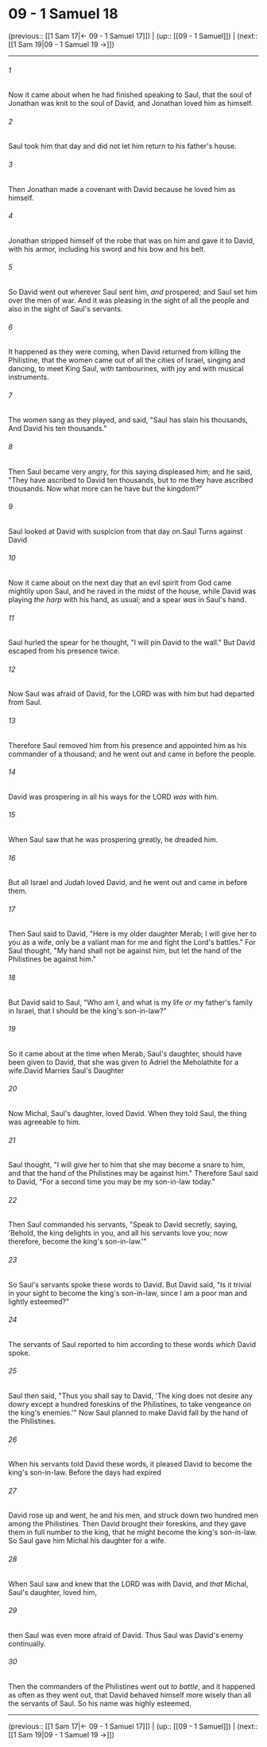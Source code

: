 # 09 - 1 Samuel 18

(previous:: [[1 Sam 17|← 09 - 1 Samuel 17]]) | (up:: [[09 - 1 Samuel]]) | (next:: [[1 Sam 19|09 - 1 Samuel 19 →]])

***


###### 1 
Now it came about when he had finished speaking to Saul, that the soul of Jonathan was knit to the soul of David, and Jonathan loved him as himself. 

###### 2 
Saul took him that day and did not let him return to his father's house. 

###### 3 
Then Jonathan made a covenant with David because he loved him as himself. 

###### 4 
Jonathan stripped himself of the robe that was on him and gave it to David, with his armor, including his sword and his bow and his belt. 

###### 5 
So David went out wherever Saul sent him, _and_ prospered; and Saul set him over the men of war. And it was pleasing in the sight of all the people and also in the sight of Saul's servants. 

###### 6 
It happened as they were coming, when David returned from killing the Philistine, that the women came out of all the cities of Israel, singing and dancing, to meet King Saul, with tambourines, with joy and with musical instruments. 

###### 7 
The women sang as they played, and said, "Saul has slain his thousands, And David his ten thousands." 

###### 8 
Then Saul became very angry, for this saying displeased him; and he said, "They have ascribed to David ten thousands, but to me they have ascribed thousands. Now what more can he have but the kingdom?" 

###### 9 
Saul looked at David with suspicion from that day on.Saul Turns against David 

###### 10 
Now it came about on the next day that an evil spirit from God came mightily upon Saul, and he raved in the midst of the house, while David was playing _the harp_ with his hand, as usual; and a spear _was_ in Saul's hand. 

###### 11 
Saul hurled the spear for he thought, "I will pin David to the wall." But David escaped from his presence twice. 

###### 12 
Now Saul was afraid of David, for the LORD was with him but had departed from Saul. 

###### 13 
Therefore Saul removed him from his presence and appointed him as his commander of a thousand; and he went out and came in before the people. 

###### 14 
David was prospering in all his ways for the LORD _was_ with him. 

###### 15 
When Saul saw that he was prospering greatly, he dreaded him. 

###### 16 
But all Israel and Judah loved David, and he went out and came in before them. 

###### 17 
Then Saul said to David, "Here is my older daughter Merab; I will give her to you as a wife, only be a valiant man for me and fight the Lord's battles." For Saul thought, "My hand shall not be against him, but let the hand of the Philistines be against him." 

###### 18 
But David said to Saul, "Who am I, and what is my life _or_ my father's family in Israel, that I should be the king's son-in-law?" 

###### 19 
So it came about at the time when Merab, Saul's daughter, should have been given to David, that she was given to Adriel the Meholathite for a wife.David Marries Saul's Daughter 

###### 20 
Now Michal, Saul's daughter, loved David. When they told Saul, the thing was agreeable to him. 

###### 21 
Saul thought, "I will give her to him that she may become a snare to him, and that the hand of the Philistines may be against him." Therefore Saul said to David, "For a second time you may be my son-in-law today." 

###### 22 
Then Saul commanded his servants, "Speak to David secretly, saying, 'Behold, the king delights in you, and all his servants love you; now therefore, become the king's son-in-law.'" 

###### 23 
So Saul's servants spoke these words to David. But David said, "Is it trivial in your sight to become the king's son-in-law, since I am a poor man and lightly esteemed?" 

###### 24 
The servants of Saul reported to him according to these words _which_ David spoke. 

###### 25 
Saul then said, "Thus you shall say to David, 'The king does not desire any dowry except a hundred foreskins of the Philistines, to take vengeance on the king's enemies.'" Now Saul planned to make David fall by the hand of the Philistines. 

###### 26 
When his servants told David these words, it pleased David to become the king's son-in-law. Before the days had expired 

###### 27 
David rose up and went, he and his men, and struck down two hundred men among the Philistines. Then David brought their foreskins, and they gave them in full number to the king, that he might become the king's son-in-law. So Saul gave him Michal his daughter for a wife. 

###### 28 
When Saul saw and knew that the LORD was with David, and _that_ Michal, Saul's daughter, loved him, 

###### 29 
then Saul was even more afraid of David. Thus Saul was David's enemy continually. 

###### 30 
Then the commanders of the Philistines went out _to battle_, and it happened as often as they went out, that David behaved himself more wisely than all the servants of Saul. So his name was highly esteemed.

***

(previous:: [[1 Sam 17|← 09 - 1 Samuel 17]]) | (up:: [[09 - 1 Samuel]]) | (next:: [[1 Sam 19|09 - 1 Samuel 19 →]])
